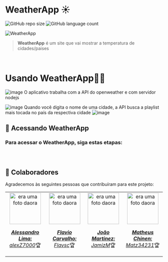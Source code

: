 <h1>WeatherApp ☀️</h1>

![GitHub repo size](https://img.shields.io/github/repo-size/alexZ7000/WeatherApp?style=for-the-badge)
![GitHub language count](https://img.shields.io/github/languages/count/alexZ7000/WeatherApp?style=for-the-badge)

<img src="https://github.com/alexZ7000/WeatherApp/assets/78627928/2256edf7-a3f7-4970-8553-4820f63cd6a8" alt="WeatherApp">
<br>

> <b>WeatherApp</b> é um site que vai mostrar a temperatura de cidades/paises<br>
>  
<br>


<h1>Usando WeatherApp🤳🏼</h1>

![image](https://github.com/alexZ7000/WeatherApp/assets/78627928/c357880b-cd6c-49a6-affa-410932ea354b)
O aplicativo trabalha com a API do openweather e com servidor nodejs

![image](https://github.com/alexZ7000/WeatherApp/assets/78627928/8de29806-86ad-4b06-aa90-1cce484d0bce)
Quando você digita o nome de uma cidade, a API busca a playlist mais tocada no país da respectiva cidade
![image](https://github.com/alexZ7000/WeatherApp/assets/78627928/da74cfd1-9cf2-4909-a0e1-a53f76383a4a)


## 🚀 Acessando WeatherApp

<h3>Para acessar o <b>WeatherApp</b>, siga estas etapas:<h3><br>


## 🤝 Colaboradores

Agradecemos às seguintes pessoas que contribuíram para este projeto:

<table>
  <tr>
    <td align="center">
      <a href="#">
        <img src="https://avatars.githubusercontent.com/u/78627928?v=4" width="100px;" alt="era uma foto daora"/><br>
        <sub>
          <p><b><i>Alessandro Lima:</i></b> <a href="https://github.com/alexZ7000"><i>alexZ7000</i></a>🏆</p>
        </sub>
      </a>
    </td>
    <td align="center">
      <a href="#">
        <img src="https://avatars.githubusercontent.com/u/124106382?v=4" width="100px;" alt="era uma foto daora"/><br>
        <sub>
          <p><b><i>Flavio Carvalho:</i></b> <a href="https://github.com/Flavsc"><i>Flavsc</i></a>🏆</p>
        </sub>
      </a>
    </td>
    <td align="center">
      <a href="#">
        <img src="https://avatars.githubusercontent.com/u/133376282?v=4" width="100px;" alt="era uma foto daora"/><br>
        <sub>
          <p><b><i>João Martinez:</i></b> <a href="https://github.com/JamizM"><i>JamizM</i></a>🏆</p>
        </sub>
      </a>
    </td>
    <td align="center">
      <a href="#">
        <img src="https://avatars.githubusercontent.com/u/126502239?v=4" width="100px;" alt="era uma foto daora"/><br>
        <sub>
          <p><b><i>Matheus Chinen:</i></b> <a href="https://github.com/Matz34231"><i>Matz34231</i></a>🏆</p>
        </sub>
      </a>
    </td>
  </tr>
</table>
